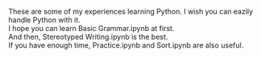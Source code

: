 These are some of my experiences learning Python. I wish you can eazily handle Python with it.</br>
I hope you can learn Basic Grammar.ipynb at first. </br>
And then, Stereotyped Writing.ipynb is the best. </br>
If you have enough time, Practice.ipynb and Sort.ipynb are also useful. </br>
